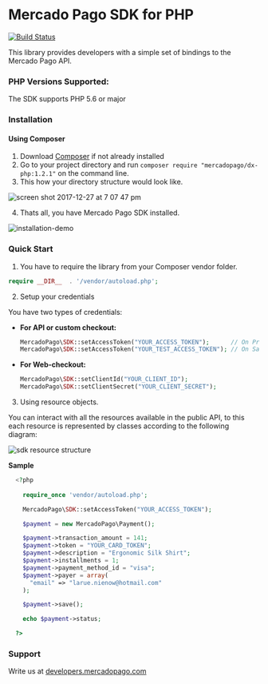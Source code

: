 # Mercado Pago SDK for PHP

[![Build Status](https://travis-ci.org/mercadopago/dx-php.png)](https://travis-ci.org/mercadopago/dx-php)

This library provides developers with a simple set of bindings to the Mercado Pago API.

### PHP Versions Supported:

The SDK supports PHP 5.6 or major

### Installation 

#### Using Composer

1. Download [Composer](https://getcomposer.org/doc/00-intro.md#installation-linux-unix-macos) if not already installed
2. Go to your project directory and run `composer require "mercadopago/dx-php:1.2.1"` on the command line.
3. This how your directory structure would look like.

![screen shot 2017-12-27 at 7 07 47 pm](https://user-images.githubusercontent.com/864790/34394635-44f7745a-eb39-11e7-981d-77cf759cf05f.png)

4. Thats all, you have Mercado Pago SDK installed.

![installation-demo](https://raw.githubusercontent.com/gist/joelibaceta/8edf594bb27fd3f8296827c68c24357a/raw/8af5e7aa1a0a772d12f5d6726438002542a84f26/installation-sdk-php.svg)

### Quick Start 

1. You have to require the library from your Composer vendor folder.

  ```php
  require __DIR__  . '/vendor/autoload.php';
  ```

2. Setup your credentials

  You have two types of credentials:

  * **For API or custom checkout:**
    ```php
    MercadoPago\SDK::setAccessToken("YOUR_ACCESS_TOKEN");      // On Production
    MercadoPago\SDK::setAccessToken("YOUR_TEST_ACCESS_TOKEN"); // On Sandbox
    ```
  * **For Web-checkout:**
    ```php
    MercadoPago\SDK::setClientId("YOUR_CLIENT_ID");
    MercadoPago\SDK::setClientSecret("YOUR_CLIENT_SECRET");
    ```

3. Using resource objects.

  You can interact with all the resources available in the public API, to this each resource is represented by classes according to the following diagram:
  
  ![sdk resource structure](https://user-images.githubusercontent.com/864790/34393059-9acad058-eb2e-11e7-9987-494eaf19d109.png)
  
  **Sample**
  
```php
  <?php
  
    require_once 'vendor/autoload.php';

    MercadoPago\SDK::setAccessToken("YOUR_ACCESS_TOKEN");

    $payment = new MercadoPago\Payment();

    $payment->transaction_amount = 141;
    $payment->token = "YOUR_CARD_TOKEN";
    $payment->description = "Ergonomic Silk Shirt";
    $payment->installments = 1;
    $payment->payment_method_id = "visa";
    $payment->payer = array(
      "email" => "larue.nienow@hotmail.com"
    );

    $payment->save();

    echo $payment->status;

  ?>
```
  
### Support 

Write us at [developers.mercadopago.com](https://developers.mercadopago.com)

